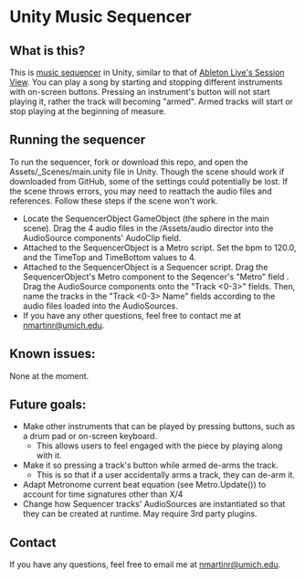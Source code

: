 # Unity Music Sequencer
## What is this?
This is [music sequencer](https://en.wikipedia.org/wiki/Music_sequencer) in Unity, similar to that of [Ableton Live's Session View](https://www.ableton.com/en/help/article/getting-started-5-working-session-view/). You can play a song by starting and stopping different instruments with on-screen buttons. Pressing an instrument's button will not start playing it, rather the track will becoming "armed". Armed tracks will start or stop playing at the beginning of measure.

## Running the sequencer
To run the sequencer, fork or download this repo, and open the Assets/_Scenes/main.unity file in Unity. Though the scene should work if downloaded from GitHub, some of the settings could potentially be lost. If the scene throws errors, you may need to reattach the audio files and references. Follow these steps if the scene won't work.
 - Locate the SequencerObject GameObject (the sphere in the main scene). Drag the 4 audio files in the /Assets/audio director into the AudioSource components' AudoClip field.
 - Attached to the SequencerObject is a Metro script. Set the bpm to 120.0, and the TimeTop and TimeBottom values to 4.
 - Attached to the SequencerObject is a Sequencer script. Drag the SequencerObject's Metro component to the Seqencer's "Metro" field . Drag the AudioSource components onto the "Track <0-3>" fields. Then, name the tracks in the "Track <0-3> Name" fields according to the audio files loaded into the AudioSources.
 - If you have any other questions, feel free to contact me at nmartinr@umich.edu.

## Known issues:
None at the moment.

## Future goals:
- Make other instruments that can be played by pressing buttons, such as a drum pad or on-screen keyboard.
    - This allows users to feel engaged with the piece by playing along with it.
- Make it so pressing a track's button while armed de-arms the track.
    - This is so that if a user accidentally arms a track, they can de-arm it.
- Adapt Metronome current beat equation (see Metro.Update()) to account for time signatures other than X/4
- Change how Sequencer tracks' AudioSources are instantiated so that they can be created at runtime. May require 3rd party plugins.


## Contact
If you have any questions, feel free to email me at nmartinr@umich.edu.